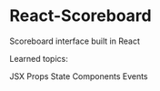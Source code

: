 # React-Scoreboard
Scoreboard interface built in React

Learned topics:

JSX
Props
State
Components
Events

